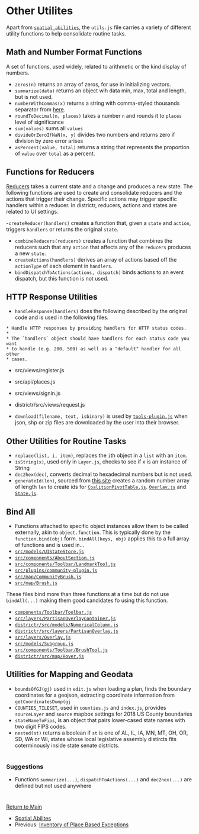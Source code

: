 # Other Utilites

Apart from [`spatial_abilities`], the `utils.js` file carries a variety
of different utility functions to help consolidate routine tasks.

## Math and Number Format Functions

A set of functions, used widely, related to arithmetic or the kind
display of numbers.

- `zeros(n)` returns an array of zeros, for use in initializing vectors.
- `summarize(data)` returns an object wih data min, max, total and
length, but is not used.
- `numberWithCommas(x)` returns a string with comma-styled thousands
separator from [here].
- `roundToDecimal(n, places)` takes a number `n` and rounds it to
`places` level of significance
- `sum(values)` sums all `values`
- `divideOrZeroIfNaN(x, y)` divides two numbers and returns zero if
division by zero error arises
- `asPercent(value, total)` returns a string that represents the
proportion of `value` over `total` as a percent. 

## Functions for Reducers

[Reducers] takes a current state and a change and produces a new state.
The following functions are used to create and consolidate reducers and
the actions that trigger their change. Specific actions may trigger
specific handlers within a reducer. In districtr, reducers, actions and
states are related to UI settings. 

-`createReducer(handlers)` creates a function that, given a `state` and
`action`, triggers `handlers` or returns the original `state`.
- `combineReducers(reducers)` creates a function that combines the
reducers such that any `action` that affects any of the `reducers`
produces a new `state`. 
- `createActions(handlers)` derives an array of actions based off the
`actionType` of each element in `handlers`. 
- `bindDispatchToActions(actions, dispatch)` binds actions to an event
dispatch, but this function is not used. 

## HTTP Response Utilities 

- `handleResponse(handlers)` does the following described by the
original code and is used in the following files. 
```
* Handle HTTP responses by providing handlers for HTTP status codes.
*
* The `handlers` object should have handlers for each status code you want
* to handle (e.g. 200, 500) as well as a "default" handler for all other
* cases.
```
  - src/views/register.js 
  - src/api/places.js
  - src/views/signin.js 
  - districtr/src/views/request.js

- `download(filename, text, isbinary)` is used by [`tools-plugin.js`]
when json, shp or zip files are downloaded by the user into their
browser. 

## Other Utilities for Routine Tasks

- `replace(list, i, item)`, replaces the `i`th object in a `list` with an
`item`. 
- `isString(x)`, used only in `Layer.js`, checks to see if x is an
instance of String
- `dec2hex(dec)`, converts decimal to hexadecimal numbers but is not
used.
- `generateId(len)`, sourced from [this site] creates a random number
array of length `len` to create ids for [`CoalitionPivotTable.js`].
[`Overlay.js`] and [`State.js`]. 

## Bind All
- Functions attached to specific object instances allow them to be
called externally, akin to `object.function`. This is typically done by
the `function.bind(obj)` form. `bindAll(keys, obj)` applies this to a
full array of functions and is used in... 
- [`src/models/UIStateStore.js`]
- [`src/components/AboutSection.js`]
- [`src/components/Toolbar/LandmarkTool.js`] 
- [`src/plugins/community-plugin.js`] 
- [`src/map/CommunityBrush.js`]
- [`src/map/Brush.js`] 

These files bind more than three functions at a time but do not use
`bindAll(...)` making them good candidates fo using this function. 
- [`components/Toolbar/Toolbar.js`]
- [`src/layers/PartisanOverlayContainer.js`]
- [`districtr/src/models/NumericalColumn.js`]
- [`districtr/src/layers/PartisanOverlay.js`] 
- [`src/layers/Overlay.js`]
- [`src/models/Subgroup.js` ]
- [`src/components/Toolbar/BrushTool.js`]
- [`districtr/src/map/Hover.js`]

## Utilities for Mapping and Geodata

- `boundsOfGJ(gj)` used in `edit.js` when loading a plan, finds the
boundary coordinates for a geojson, extracting coordinate information
from `getCoordinatesDump(gj` 
- `COUNTIES_TILESET`, used in `counties.js` and `index.js`, provides
`sourceLayer` and `source` mapbox settings for 2018 US County boundaries
- `stateNameToFips`, is an object that pairs lower-cased state names
with two digit FIPS codes. 
- `nested(st)` returns a boolean if `st` is one of AL, IL, IA, MN, MT,
OH, OR, SD, WA or WI, states whose local legislative assembly distircts
fits coterminously inside state senate districts.

# # 

### Suggestions
- Functions `summarize(...)`, `dispatchToActions(...)` and `dec2hex(...)`
are defined but not used anywhere

# #

[Return to Main](../README.md)
- [Spatial Abilites](./10spatialabilities/spatialabilities.md)
- Previous: [Inventory of Place Based Exceptions](./10spatialabilities/placeexceptions.md)

[Reducers]: ../03toolsplugins/actionsreducers.md


[`State.js`]: ../01contextplan/state.md

[`Overlay.js`]: ../02editormap/layeroverlay.md
[`src/layers/PartisanOverlayContainer.js`]: ../02editormap/layeroverlay.md
[`src/layers/Overlay.js`]: ../02editormap/layeroverlay.md
[`Overlay.js`]: ../02editormap/layeroverlay.md

[`tools-plugin.js`]: ../03toolsplugins/toolsplugin.md
[`src/models/UIStateStore.js`]: ../03toolsplugins/uistatestore.md
[`components/Toolbar/Toolbar.js`]: ../03toolsplugins/toolbar.md
[`src/components/Toolbar/BrushTool.js`]: ../03toolsplugins/brusherasetools.md

[`src/map/CommunityBrush.js`]: ../04drawing/brush.md
[`src/map/Brush.js`]: ../04drawing/brush.md
[`districtr/src/map/Hover.js`]: ../04drawing/hover.md

[`src/components/Toolbar/LandmarkTool.js`]: ../05landmarks/landmarktool.md
[`src/plugins/community-plugin.js`]: ../05landmarks/communityplugin.md

[`CoalitionPivotTable.js`]: ../06charts/datatable.md
[`districtr/src/models/NumericalColumn.js`]: ../06charts/datatable.md
[`districtr/src/layers/PartisanOverlay.js`]: ../06charts/electionresults.md
[`src/models/Subgroup.js` ]: ../06charts/columnsetsparts.md
[`CoalitionPivotTable.js`]: ../06charts/datatable.md

[`src/components/AboutSection.js`]: ../07portals/index.md

[`spatial_abilities`]: ../10spatialabilities/spatialabilities.md

[here]: https://stackoverflow.com/questions/2901102/how-to-print-a-number-with-commas-as-thousands-separators-in-javascript#2901298
[this site]: https://stackoverflow.com/questions/1349404/generate-random-string-characters-in-javascript
